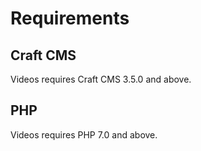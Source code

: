 # Requirements

## Craft CMS
Videos requires Craft CMS 3.5.0 and above.

## PHP
Videos requires PHP 7.0 and above.
